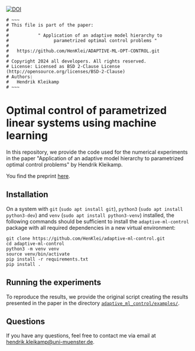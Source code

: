 [![DOI](https://zenodo.org/badge/758423893.svg)](https://zenodo.org/doi/10.5281/zenodo.10669854)

```
# ~~~
# This file is part of the paper:
#
#           " Application of an adaptive model hierarchy to
#                 parametrized optimal control problems "
#
#   https://github.com/HenKlei/ADAPTIVE-ML-OPT-CONTROL.git
#
# Copyright 2024 all developers. All rights reserved.
# License: Licensed as BSD 2-Clause License (http://opensource.org/licenses/BSD-2-Clause)
# Authors:
#   Hendrik Kleikamp
# ~~~
```

# Optimal control of parametrized linear systems using machine learning
In this repository, we provide the code used for the numerical experiments in the paper "Application of an adaptive
model hierarchy to parametrized optimal control problems" by Hendrik Kleikamp.

You find the preprint [here](https://arxiv.org/abs/2402...).

## Installation
On a system with `git` (`sudo apt install git`), `python3` (`sudo apt install python3-dev`) and
`venv` (`sudo apt install python3-venv`) installed, the following commands should be sufficient
to install the `adaptive-ml-control` package with all required dependencies in a new virtual environment:
```
git clone https://github.com/HenKlei/adaptive-ml-control.git
cd adaptive-ml-control
python3 -m venv venv
source venv/bin/activate
pip install -r requirements.txt
pip install .
```

## Running the experiments
To reproduce the results, we provide the original script creating the results presented in
the paper in the directory [`adaptive_ml_control/examples/`](adaptive_ml_control/examples/).

## Questions
If you have any questions, feel free to contact me via email at <hendrik.kleikamp@uni-muenster.de>.

